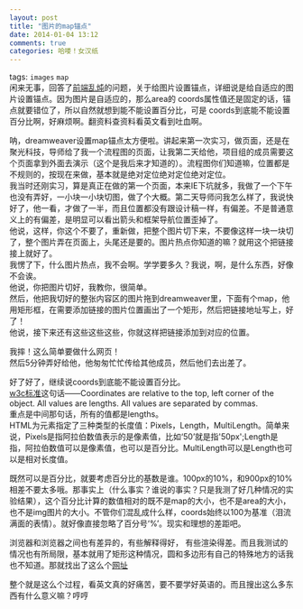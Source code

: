 ```yaml
---
layout: post
title: "图片的map锚点"
date: 2014-01-04 13:12
comments: true
categories: 哈喽！女汉纸
---
```

tags: `images` `map`
<br>
闲来无事，回答了[前端乱炖]( http://www.html-js.com/qa/254#answer-551)的问题，关于给图片设置锚点，详细说是给自适应的图片设置锚点。因为图片是自适应的，那么area的 coords属性值还是固定的话，锚点就要错位了，所以自然就想到能不能设置百分比，可是 coords到底能不能设置百分比啊，好麻烦啊。翻资料查资料看英文看到吐血啊。

呐，dreamweaver设置map锚点太方便啦。讲起来第一次实习，做页面，还是在聚光科技，导师给了我一个流程图的页面，让我第二天给他，项目组的成员需要这个页面拿到外面去演示（这个是我后来才知道的）。流程图你们知道嘛，位置都是不规则的，按现在来做，基本就是绝对定位绝对定位绝对定位。<br>
我当时还刚实习，算是真正在做的第一个页面，本来IE下坑就多，我做了一个下午也没有弄好，一小块一小块切图，做了个大概。第二天导师问我怎么样了，我说快好了，他一看，才做了一半，而且位置都没有跟设计稿一样，有偏差。不是普通意义上的有偏差，是明显可以看出箭头和框架导航位置歪掉了。<br>
他说，这样，你这个不要了，重新做，把整个图片切下来，不要像这样一块一块切了，整个图片弄在页面上，头尾还是要的。图片热点你知道的嘛？就用这个把链接接上就好了。<br>
我愣了下，什么图片热点，我不会啊。学学要多久？我说，啊，是什么东西，好像不会诶。<br>
他说，你把图片切好，我教你，很简单。<br>
然后，他把我切好的整张内容区的图片拖到dreamweaver里，下面有个map，他用矩形框，在需要添加链接的图片位置画出了一个矩形，然后把链接地址写上，好了！<br>
他说，接下来还有这些这些这些，你就这样把链接添加到对应的位置。



我摔！这么简单要做什么网页！<br>
然后5分钟弄好给他，他匆匆忙忙传给其他成员，然后他们去出差了。<br>


好了好了，继续说coords到底能不能设置百分比。<br>
[w3c标准](http://www.w3.org/TR/html4/struct/objects.html#h-13.6.1)这句话——Coordinates are relative to the top, left corner of the object. All values are lengths. All values are separated by commas. <br>
重点是中间那句话，所有的值都是lengths。<br>
HTML为元素指定了三种类型的长度值：Pixels，Length，MultiLength。简单来说，Pixels是指阿拉伯数值表示的是像素值，比如‘50’就是指'50px';Length是指，阿拉伯数值可以是像素值，也可以是百分比。MultiLength可以是Length也可以是相对长度值。

既然可以是百分比，就要考虑百分比的基数是谁。100px的10%，和900px的10%相差不要太多哦。那事实上（什么事实？谁说的事实？只是我测了好几种情况的实验结果），这个百分比计算的数值相对的既不是map的大小，也不是area的大小，也不是img图片的大小。不管你们混乱成什么样，coords始终以100为基准（泪流满面的表情）。就好像直接忽略了百分号‘%’。现实和理想的差距吧。


浏览器和浏览器之间也有差异的，有些解释得好， 有些渲染得差。而且我测试的情况也有所局限，基本就用了矩形这种情况，圆和多边形有自己的特殊地方的话我也不知道。那就找出了这么个[网址](http://home.comcast.net/~urbanjost/IMG/resizeimg3.html)


整个就是这么个过程，看英文真的好痛苦，要不要学好英语的。而且搜出这么多东西有什么意义嘛？哼哼